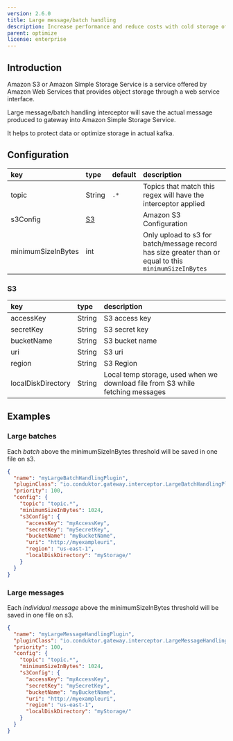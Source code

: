 ```yaml
---
version: 2.6.0
title: Large message/batch handling
description: Increase performance and reduce costs with cold storage of Kafka data in Amazon S3.
parent: optimize
license: enterprise
---
```


## Introduction

Amazon S3 or Amazon Simple Storage Service is a service offered by Amazon Web Services that provides object storage through a web service interface.

Large message/batch handling interceptor will save the actual message produced to gateway into Amazon Simple Storage  Service.

It helps to protect data or optimize storage in actual kafka.

## Configuration

| key                | type           | default | description                                                                                            |
|:-------------------|:---------------|:--------|:-------------------------------------------------------------------------------------------------------|
| topic              | String         | `.*`    | Topics that match this regex will have the interceptor applied                                         |
| s3Config           | [S3](#s3)      |         | Amazon S3 Configuration                                                                                |
| minimumSizeInBytes | int            |         | Only upload to s3 for batch/message record has size greater than or equal to this `minimumSizeInBytes` |

### S3 

| key                | type         | description                                                                                                      |
|:-------------------|:-------------|:-----------------------------------------------------------------------------------------------------------------|
| accessKey          | String       | S3 access key                                                                                                    |
| secretKey          | String       | S3 secret key                                                                                                    |
| bucketName         | String       | S3 bucket name                                                                                                   |
| uri                | String       | S3 uri                                                                                                           |
| region             | String       | S3 Region                                                                                                        |
| localDiskDirectory | String       | Local temp storage, used when we download file from S3 while fetching messages                                   |

## Examples

### Large batches

Each *batch* above the minimumSizeInBytes threshold will be saved in one file on s3.

```json
{
  "name": "myLargeBatchHandlingPlugin",
  "pluginClass": "io.conduktor.gateway.interceptor.LargeBatchHandlingPlugin",
  "priority": 100,
  "config": {
    "topic": "topic.*",
    "minimumSizeInBytes": 1024,
    "s3Config": {
      "accessKey": "myAccessKey",
      "secretKey": "mySecretKey",
      "bucketName": "myBucketName",
      "uri": "http://myexampleuri",
      "region": "us-east-1",
      "localDiskDirectory": "myStorage/"
    }
  }
}
```

### Large messages

Each *individual message* above the minimumSizeInBytes threshold will be saved in one file on s3.

```json
{
  "name": "myLargeMessageHandlingPlugin",
  "pluginClass": "io.conduktor.gateway.interceptor.LargeMessageHandlingPlugin",
  "priority": 100,
  "config": {
    "topic": "topic.*",
    "minimumSizeInBytes": 1024,
    "s3Config": {
      "accessKey": "myAccessKey",
      "secretKey": "mySecretKey",
      "bucketName": "myBucketName",
      "uri": "http://myexampleuri",
      "region": "us-east-1",
      "localDiskDirectory": "myStorage/"
    }
  }
}
```